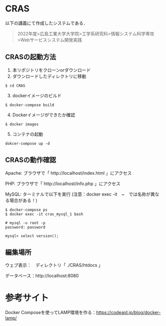 # CRAS
以下の講義にて作成したシステムである．
>2022年度>広島工業大学大学院>工学系研究科>情報システム科学専攻>Webサービスシステム開発実践



## CRASの起動方法
1. 本リポジトリをクローンorダウンロード
2. ダウンロードしたディレクトリに移動　
```
$ cd CRAS
```
3. dockerイメージのビルド
```
$ docker-compose build
```
4. Dockerイメージができたか確認
```
$ docker images
```
5. コンテナの起動
```
dokcer-compose up -d
```

## CRASの動作確認
Apache:
ブラウザで「 http://localhost/index.html 」にアクセス

PHP:
ブラウザで「 http://localhost/info.php 」にアクセス

MySQL:
ターミナルで以下を実行 (注意：docker exec -it　~　では名称が異なる場合がある！)
```
$ docker-compose ps
$ docker exec -it cras_mysql_1 bash

# mysql -u root -p
password: password

mysql> select version();
```


## 編集場所
ウェブ表示：　ディレクトリ「 ./CRAS/htdocs 」

データベース：http://localhost:8080


# 参考サイト
Docker Composeを使ってLAMP環境を作る：https://codeaid.jp/blog/docker-lamp/
